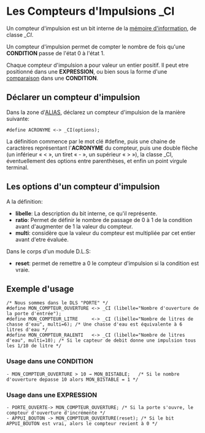 # Les Compteurs d'Impulsions _CI

Un compteur d'impulsion est un bit interne de la [mémoire d'information](dls.md#memoire-d'informations), de classe *_CI*.

Un compteur d'impulsion permet de compter le nombre de fois qu'une **CONDITION** passe de l'état 0 à l'état 1.

Chaque compteur d'impulsion a pour valeur un entier positif.
Il peut etre positionné dans une **EXPRESSION**, ou bien sous la forme d'une [comparaison](dls_logique.md#les-comparaisons) dans une **CONDITION**.


## Déclarer un compteur d'impulsion

Dans la zone d'[ALIAS](dls_acronyme.md), déclarez un compteur d'impulsion de la manière suivante:

    #define ACRONYME <-> _CI(options);

La définition commence par le mot clé #define, puis une chaine de caractères représentant l'**ACRONYME** du compteur,
puis une double flèche (un inférieur « < », un tiret « - », un supérieur « > »),
la classe _CI, éventuellement des options entre parenthèses, et enfin un point virgule terminal.

## Les options d'un compteur d'impulsion

A la définition:

* **libelle**: La description du bit interne, ce qu'il représente.
* **ratio**: Permet de définir le nombre de passage de 0 à 1 de la condition avant d'augmenter de 1 la valeur du compteur.
* **multi**: considère que la valeur du compteur est multipliée par cet entier avant d'etre évaluée.

Dans le corps d'un module D.L.S:

* **reset**: permet de remettre a 0 le compteur d'impulsion si la condition est vraie.

## Exemple d'usage

    /* Nous sommes dans le DLS "PORTE" */
    #define MON_COMPTEUR_OUVERTURE <-> _CI (libelle="Nombre d'ouverture de la porte d'entrée");
    #define MON_COMPTEUR_LITRE     <-> _CI (libelle="Nombre de litres de chasse d'eau", multi=6); /* Une chasse d'eau est équivalente à 6 litres d'eau */
    #define MON_COMPTEUR_RALENTI   <-> _CI (libelle="Nombre de litres d'eau", multi=10); /* Si le capteur de debit donne une impulsion tous les 1/10 de litre */

### Usage dans une CONDITION

    - MON_COMPTEUR_OUVERTURE > 10 → MON_BISTABLE;   /* Si le nombre d'ouverture depasse 10 alors MON_BISTABLE = 1 */

### Usage dans une EXPRESSION

    - PORTE_OUVERTE-> MON_COMPTEUR_OUVERTURE; /* Si la porte s'ouvre, le compteur d'ouverture d'incrémente */
    - APPUI_BOUTON -> MON_COMPTEUR_OUVERTURE(reset); /* Si le bit APPUI_BOUTON est vrai, alors le compteur revient à 0 */

